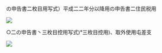の申告書二枚目用写式）平成二二年分以降用の申告書二住民税用

![](https://www.nta.go.jp/tmp/cbdcf146-db6d-45dd-ae6e-8c0c2ccc0fa4/images/ad4c1b6ce37c72134fc874b549fd7bf1ec894b3c979e9e71e0fea4e70bf6d946.jpg)

○二の申告書丶三枚目控用写式)°三枚目控用)、取外使用屯差支

![](https://www.nta.go.jp/tmp/cbdcf146-db6d-45dd-ae6e-8c0c2ccc0fa4/images/781a5f9ca1d927b94586a46194ba9fd0ff5089fe7a6a3f31686fcbc90e69d358.jpg)